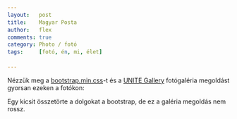```yaml
---
layout:   post
title:    Magyar Posta
author:   flex
comments: true
category: Photo / fotó
tags:     [fotó, én, mi, élet]

---
```


<link href="css/bootstrap.min.css" rel="stylesheet">

Nézzük meg a <a href="http://getbootstrap.com/" class="btn btn-default download-link">bootstrap.min.css</a>-t és a <a href="http://unitegallery.net" class="btn btn-default download-link">UNITE Gallery</a> fotógaléria megoldást gyorsan ezeken a fotókon:

<script type='text/javascript' src='unitegallery/js/jquery-11.0.min.js'></script>
<script type='text/javascript' src='unitegallery/js/unitegallery.min.js'></script> 

<link rel='stylesheet' href='unitegallery/css/unite-gallery.css' type='text/css' /> 
<script type='text/javascript' src='unitegallery/themes/tiles/ug-theme-tiles.js'></script> 
<link rel='stylesheet' href='unitegallery/themes/default/ug-theme-default.css' type='text/css' /> 

<div id="gallery" style="display:none; margin-bottom: .7em;">
	<img alt="Magyar Posta" src="photos/posta/IMG_2715.JPG" data-image="photos/posta/IMG_2715_ORIGINAL.JPG" data-description="Magyar Posta 2018">
	<img alt="Magyar Posta" src="photos/posta/IMG_2716.JPG" data-image="photos/posta/IMG_2716_ORIGINAL.JPG" data-description="Magyar Posta 2018">
	<img alt="Magyar Posta" src="photos/posta/IMG_2717.JPG" data-image="photos/posta/IMG_2717_ORIGINAL.JPG" data-description="Magyar Posta 2018">
	<img alt="Magyar Posta" src="photos/posta/IMG_2718.JPG" data-image="photos/posta/IMG_2718_ORIGINAL.JPG" data-description="Magyar Posta 2018">
	<img alt="Magyar Posta" src="photos/posta/IMG_2719.JPG" data-image="photos/posta/IMG_2719_ORIGINAL.JPG" data-description="Magyar Posta 2018">
	<img alt="Magyar Posta" src="photos/posta/IMG_2720.JPG" data-image="photos/posta/IMG_2720_ORIGINAL.JPG" data-description="Magyar Posta 2018">
	<img alt="Magyar Posta" src="photos/posta/IMG_2721.JPG" data-image="photos/posta/IMG_2721_ORIGINAL.JPG" data-description="Magyar Posta 2018">
	<img alt="Magyar Posta" src="photos/posta/IMG_2722.JPG" data-image="photos/posta/IMG_2722_ORIGINAL.JPG" data-description="Magyar Posta 2018">
	<img alt="Magyar Posta" src="photos/posta/IMG_2723.JPG" data-image="photos/posta/IMG_2723_ORIGINAL.JPG" data-description="Magyar Posta 2018">
	<img alt="Magyar Posta" src="photos/posta/IMG_2724.JPG" data-image="photos/posta/IMG_2724_ORIGINAL.JPG" data-description="Magyar Posta 2018">
	<img alt="Magyar Posta" src="photos/posta/IMG_2725.JPG" data-image="photos/posta/IMG_2725_ORIGINAL.JPG" data-description="Magyar Posta 2018">
	<img alt="Magyar Posta" src="photos/posta/IMG_2726.JPG" data-image="photos/posta/IMG_2726_ORIGINAL.JPG" data-description="Magyar Posta 2018">
	<img alt="Magyar Posta" src="photos/posta/IMG_2727.JPG" data-image="photos/posta/IMG_2727_ORIGINAL.JPG" data-description="Magyar Posta 2018">
	<img alt="Magyar Posta" src="photos/posta/IMG_2728.JPG" data-image="photos/posta/IMG_2728_ORIGINAL.JPG" data-description="Magyar Posta 2018">
	<img alt="Magyar Posta" src="photos/posta/IMG_2778.JPG" data-image="photos/posta/IMG_2778_ORIGINAL.JPG" data-description="Magyar Posta 2018">
	<img alt="Magyar Posta" src="photos/posta/IMG_2779.JPG" data-image="photos/posta/IMG_2779_ORIGINAL.JPG" data-description="Magyar Posta 2018">
</div>

<script type="text/javascript"> 
	
	jQuery( document ).ready( function(){ jQuery( "#gallery" ).unitegallery( {

		tiles_space_between_cols:      25,
		tiles_justified_space_between: 25,
		tiles_col_width:               300,
		tile_enable_shadow:            true,
			tile_shadow_h: 			   3,			//position of horizontal shadow
			tile_shadow_v: 			   3,			//position of vertical shadow
			tile_shadow_blur: 		   5,			//shadow blur
			tile_shadow_spread: 	   2,			//shadow spread
			tile_shadow_color: 		   "#8B8B8B",	//shadow color

		theme_gallery_padding:         0,
		tiles_type: 				   "justified",

		gallery_width: 				   "100%",
		tiles_exact_width: false,

	} ) } );
										   
</script>

Egy kicsit összetörte a dolgokat a bootstrap, de ez a galéria megoldás nem rossz.